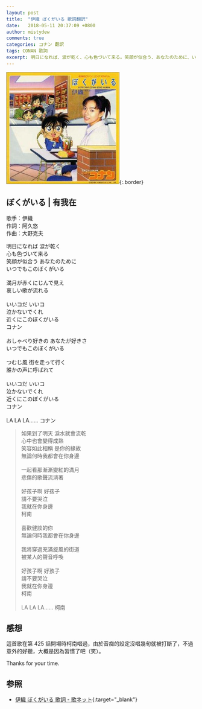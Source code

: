 ```yaml
---
layout: post
title:  "伊織 ぼくがいる 歌詞翻訳"
date:   2018-05-11 20:37:09 +0800
author: mistydew
comments: true
categories: コナン 翻訳
tags: CONAN 歌詞
excerpt: 明日になれば、涙が乾く、心も色づいて来る。笑顔が似合う、あなたのために、いつでもこのぼくがいる。
---
```

![ぼくがいる](/images/cover/dc/ぼくがいる.jpg){:.border}

## ぼくがいる | 有我在

歌手：伊織<br>
作詞：阿久悠<br>
作曲：大野克夫

<div class="lyric-original">
<p>
明日になれば 涙が乾く<br>
心も色づいて来る<br>
笑顔が似合う あなたのために<br>
いつでもこのぼくがいる<br>
<br>
満月が赤くにじんで見え<br>
哀しい歌が流れる<br>
<br>
いいコだ いいコ<br>
泣かないでくれ<br>
近くにこのぼくがいる<br>
コナン<br>
<br>
おしゃべり好きの あなたが好きさ<br>
いつでもこのぼくがいる<br>
<br>
つむじ風 街を走って行く<br>
誰かの声に呼ばれて<br>
<br>
いいコだ いいコ<br>
泣かないでくれ<br>
近くにこのぼくがいる<br>
コナン<br>
<br>
LA LA LA…… コナン
</p>
</div>

<div class="lyric-translation">
<blockquote>
如果到了明天 淚水就會流乾<br>
心中也會變得成熟<br>
笑容如此相稱 是你的緣故<br>
無論何時我都會在你身邊<br>
<br>
一起看那漸漸變紅的滿月<br>
悲傷的歌聲流淌著<br>
<br>
好孩子啊 好孩子<br>
請不要哭泣<br>
我就在你身邊<br>
柯南<br>
<br>
喜歡健談的你<br>
無論何時我都會在你身邊<br>
<br>
我將穿過充滿旋風的街道<br>
被某人的聲音呼喚<br>
<br>
好孩子啊 好孩子<br>
請不要哭泣<br>
我就在你身邊<br>
柯南<br>
<br>
LA LA LA...... 柯南
</blockquote>
</div>

## 感想

這首歌在第 425 話開場時柯南唱過，由於音痴的設定沒唱幾句就被打斷了，不過意外的好聽，大概是因為習慣了吧（笑）。

Thanks for your time.

## 参照

* [伊織 ぼくがいる 歌詞 - 歌ネット](https://www.uta-net.com/song/14305){:target="_blank"}
